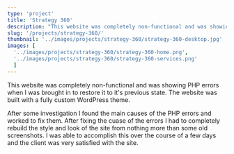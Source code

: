 ```yaml
---
type: 'project'
title: 'Strategy 360'
description: "This website was completely non-functional and was showing PHP errors when I was brought in to restore it to it's previous state. The website was built with a fully custom WordPress theme."
slug: '/projects/strategy-360/'
thumbnail: '../images/projects/strategy-360/strategy-360-desktop.jpg'
images: [
  '../images/projects/strategy-360/strategy-360-home.png',
  '../images/projects/strategy-360/strategy-360-services.png'
  ]
---
```


This website was completely non-functional and was showing PHP errors when I was brought in to restore it to it's previous state. The website was built with a fully custom WordPress theme.

After some investigation I found the main causes of the PHP errors and worked to fix them. After fixing the cuase of the errors I had to completely rebuild the style and look of the site from nothing more than some old screenshots. I was able to accomplish this over the course of a few days and the client was very satisfied with the site.
